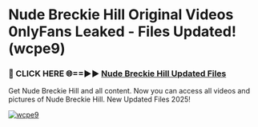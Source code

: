 # Nude Breckie Hill Original Videos 0nlyFans Leaked - Files Updated! (wcpe9)

<h3>🔴 CLICK HERE 🌐==►► <a href="https://tinyurl.com/2jnfzry5" rel="nofollow">Nude Breckie Hill Updated Files</a></h3>

Get Nude Breckie Hill and all content. Now you can access all videos and pictures of Nude Breckie Hill. New Updated Files 2025!

[![wcpe9](https://i.imgur.com/GyGTBgg.gif)](https://tinyurl.com/2jnfzry5)
